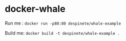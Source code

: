 # docker-whale

Run me : `docker run -p80:80 despinete/whale-example`

Build me: `docker build -t despinete/whale-example .`
